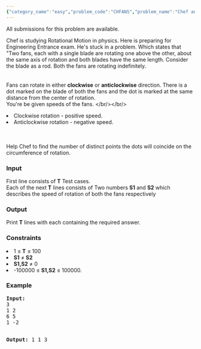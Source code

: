 ```yaml
---
{"category_name":"easy","problem_code":"CHFANS","problem_name":"Chef and Two Fans","languages_supported":{"0":"ADA","1":"ASM","2":"BASH","3":"BF","4":"C","5":"C99 strict","6":"CAML","7":"CLOJ","8":"CLPS","9":"CPP 4.3.2","10":"CPP 4.9.2","11":"CPP14","12":"CS2","13":"D","14":"ERL","15":"FORT","16":"FS","17":"GO","18":"HASK","19":"ICK","20":"ICON","21":"JAVA","22":"JS","23":"LISP clisp","24":"LISP sbcl","25":"LUA","26":"NEM","27":"NICE","28":"NODEJS","29":"PAS fpc","30":"PAS gpc","31":"PERL","32":"PERL6","33":"PHP","34":"PIKE","35":"PRLG","36":"PYPY","37":"PYTH","38":"PYTH 3.4","39":"RUBY","40":"SCALA","41":"SCM chicken","42":"SCM guile","43":"SCM qobi","44":"ST","45":"TCL","46":"TEXT","47":"WSPC"},"max_timelimit":0.4,"source_sizelimit":50000,"problem_author":"abeyaar","problem_tester":null,"date_added":"6-09-2015","tags":{"0":"abeyaar"},"time":{"view_start_date":1441555684,"submit_start_date":1441555684,"visible_start_date":1420050600,"end_date":1735669800},"layout":"problem"}
---
```

<span class="solution-visible-txt">All submissions for this problem are available.</span><p>
Chef is studying Rotational Motion in physics. Here is preparing for Engineering Entrance exam. He's stuck in a problem. Which states that "Two fans, each with a single blade are rotating one above the other, about the same axis of rotation and both blades have the same length. Consider the blade as a rod. Both the fans are rotating indefinitely. <br/><br/><br />
Fans can rotate in either <b>clockwise</b> or <b>anticlockwise</b> direction. There is a dot marked on the blade of both the fans and the dot is marked at the same distance from the center of rotation.<br />
You're be given speeds of the fans. </br/></br/></p>
<li>Clockwise rotation - positive speed. </li>
<li>Anticlockwise rotation - negative speed.</li>
<p><br/><br />
Help Chef to find the number of distinct points the dots will coincide on the circumference of rotation.
</br/></p>
<h3>Input</h3>
<p>First line consists of <b>T</b> Test cases.<br />
Each of the next <b>T</b> lines consists of Two numbers <b>S1</b> and <b>S2</b> which describes the speed of rotation of both the fans respectively</p>
<h3>Output</h3>
<p>Print <b>T</b> lines with each containing the required answer.</p>
<h3>Constraints</h3>
<li>1 ≤ <b>T</b> ≤ 100</li>
<li><b>S1</b> ≠ <b>S2</b></li>
<li><b>S1,S2</b> ≠ 0</li>
<li>-100000 ≤ <b>S1,S2</b> ≤ 100000.</li>
<h3>Example</h3>
<pre><b>Input:</b>
3
1 2
6 5
1 -2

<b>Output:</b>
1
1
3
</pre><p> </p>
